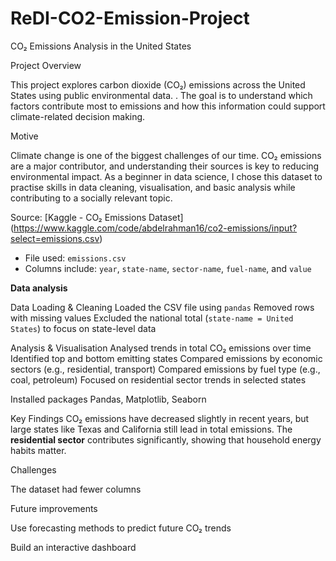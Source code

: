 # ReDI-CO2-Emission-Project
CO₂ Emissions Analysis in the United States



Project Overview

   This project explores carbon dioxide (CO₂) emissions across the United States using public environmental data. . 
   The goal is to understand which factors contribute most to emissions and how this information could support climate-related decision making.




Motive

Climate change is one of the biggest challenges of our time. CO₂ emissions are a major contributor, and understanding their sources is key to reducing environmental impact. 
As a beginner in data science, I chose this dataset to practise skills in data cleaning, visualisation, and basic analysis while contributing to a socially relevant topic.

Source: [Kaggle - CO₂ Emissions Dataset] (https://www.kaggle.com/code/abdelrahman16/co2-emissions/input?select=emissions.csv)
- File used: `emissions.csv`
- Columns include: `year`, `state-name`, `sector-name`, `fuel-name`, and `value` 



**Data analysis**

Data Loading & Cleaning
    Loaded the CSV file using `pandas`
    Removed rows with missing values 
    Excluded the national total (`state-name = United States`) to focus on state-level data 
    

Analysis & Visualisation
Analysed trends in total CO₂ emissions over time
Identified top and bottom emitting states
Compared emissions by economic sectors (e.g., residential, transport)
Compared emissions by fuel type (e.g., coal, petroleum)
Focused on residential sector trends in selected states


Installed packages 
Pandas, Matplotlib, Seaborn



Key Findings
CO₂ emissions have decreased slightly in recent years, but large states like Texas and California still lead in total emissions.
The **residential sector** contributes significantly, showing that household energy habits matter.




Challenges

The dataset had fewer columns 




Future improvements 

Use forecasting methods to predict future CO₂ trends

Build an interactive dashboard 


